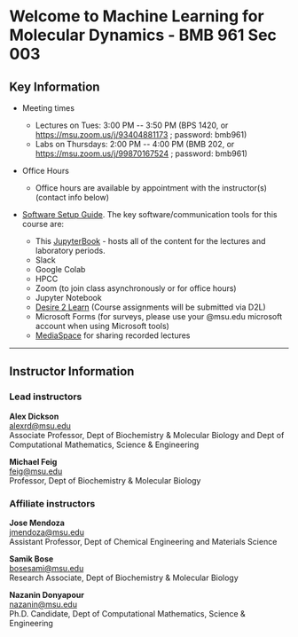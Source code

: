 # Welcome to Machine Learning for Molecular Dynamics - BMB 961 Sec 003

## Key Information

*  Meeting times  
   * Lectures on Tues: 3:00 PM -- 3:50 PM (BPS 1420, or https://msu.zoom.us/j/93404881173 ; password: bmb961)
   * Labs on Thursdays: 2:00 PM -- 4:00 PM (BMB 202, or https://msu.zoom.us/j/99870167524 ; password: bmb961)
	
*  Office Hours
	* Office hours are available by appointment with the instructor(s) (contact info below)
	
*  [Software Setup Guide](Course_Materials/SoftwareSetupGuide.md). The key software/communication tools for this course are: 
  	* This [JupyterBook](https://adicksonlab.github.io/ml4md-jb) - hosts all of the content for the lectures and laboratory periods.
	* Slack 
	* Google Colab
	* HPCC
	* Zoom (to join class asynchronously or for office hours)
	* Jupyter Notebook 
	* [Desire 2 Learn](https://d2l.msu.edu/) (Course assignments will be submitted via D2L)
	* Microsoft Forms (for surveys, please use your @msu.edu microsoft account when using Microsoft tools)
	* [MediaSpace](https://mediaspace.msu.edu/) for sharing recorded lectures
	
---

## Instructor Information

### Lead instructors

**Alex Dickson** \
[alexrd@msu.edu](mailto:alexrd@msu.edu)\
Associate Professor, Dept of Biochemistry &amp; Molecular Biology and Dept of Computational Mathematics, Science &amp; Engineering

**Michael Feig** \
[feig@msu.edu](mailto:feig@msu.edu)\
Professor, Dept of Biochemistry &amp; Molecular Biology

### Affiliate instructors

**Jose Mendoza**\
[jmendoza@msu.edu](mailto:jmendoza@msu.edu)\
Assistant Professor, Dept of Chemical Engineering and Materials Science

**Samik Bose**\
[bosesami@msu.edu](mailto:bosesami@msu.edu)\
Research Associate, Dept of Biochemistry &amp; Molecular Biology

**Nazanin Donyapour**\
[nazanin@msu.edu](mailto:nazanin@msu.edu)\
Ph.D. Candidate, Dept of Computational Mathematics, Science &amp; Engineering

